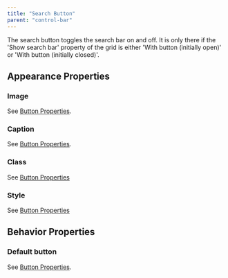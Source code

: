 ```yaml
---
title: "Search Button"
parent: "control-bar"
---
```

The search button toggles the search bar on and off. It is only there if the 'Show search bar' property of the grid is either 'With button (initially open)' or 'With button (initially closed)'.

## Appearance Properties

### Image

See [Button Properties](button-properties).

### Caption

See [Button Properties](button-properties).

### Class

See [Button Properties](button-properties)

### Style

See [Button Properties](button-properties)

## Behavior Properties

### Default button

See [Button Properties](button-properties).
